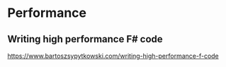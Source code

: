 # Performance

## Writing high performance F# code
https://www.bartoszsypytkowski.com/writing-high-performance-f-code